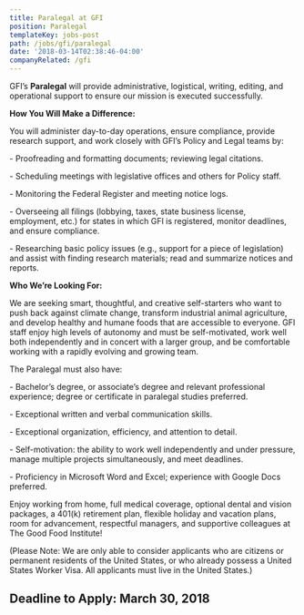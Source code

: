 ```yaml
---
title: Paralegal at GFI
position: Paralegal
templateKey: jobs-post
path: /jobs/gfi/paralegal
date: '2018-03-14T02:38:46-04:00'
companyRelated: /gfi
---
```

GFI’s **Paralegal** will provide administrative, logistical, writing, editing, and operational support to ensure our mission is executed successfully.

**How You Will Make a Difference:**

You will administer day-to-day operations, ensure compliance, provide research support, and work closely with GFI’s Policy and Legal teams by:

\- Proofreading and formatting documents; reviewing legal citations.

\- Scheduling meetings with legislative offices and others for Policy staff.

\- Monitoring the Federal Register and meeting notice logs.

\- Overseeing all filings (lobbying, taxes, state business license, employment, etc.) for states in which GFI is registered, monitor deadlines, and ensure compliance.

\- Researching basic policy issues (e.g., support for a piece of legislation) and assist with finding research materials; read and summarize notices and reports.



**Who We’re Looking For:**

We are seeking smart, thoughtful, and creative self-starters who want to push back against climate change, transform industrial animal agriculture, and develop healthy and humane foods that are accessible to everyone. GFI staff enjoy high levels of autonomy and must be self-motivated, work well both independently and in concert with a larger group, and be comfortable working with a rapidly evolving and growing team.

The Paralegal must also have:

\- Bachelor’s degree, or associate’s degree and relevant professional experience; degree or certificate in paralegal studies preferred.

\- Exceptional written and verbal communication skills.

\- Exceptional organization, efficiency, and attention to detail.

\- Self-motivation: the ability to work well independently and under pressure, manage multiple projects simultaneously, and meet deadlines.

\- Proficiency in Microsoft Word and Excel; experience with Google Docs preferred.

Enjoy working from home, full medical coverage, optional dental and vision packages, a 401(k) retirement plan, flexible holiday and vacation plans, room for advancement, respectful managers, and supportive colleagues at The Good Food Institute!

(Please Note: We are only able to consider applicants who are citizens or permanent residents of the United States, or who already possess a United States Worker Visa. All applicants must live in the United States.)

## Deadline to Apply: March 30, 2018
